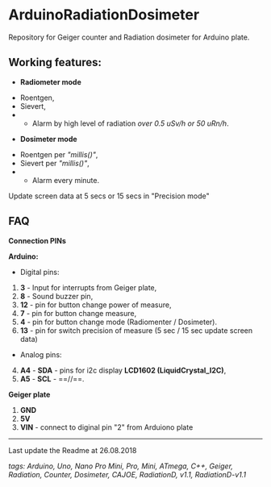 # ArduinoRadiationDosimeter
Repository for Geiger counter and Radiation dosimeter for Arduino plate.

## Working features:
* **Radiometer mode**
+ Roentgen,
+ Sievert,
+ + Alarm by high level of radiation _over 0.5 uSv/h or 50 uRn/h_.
* **Dosimeter mode**
+ Roentgen per _"millis()"_,
+ Sievert per _"millis()"_,
+ + Alarm every minute.

Update screen data at 5 secs or 15 secs in "Precision  mode"

## FAQ

**Connection PINs**

**Arduino:**
* Digital pins:
1. **3** - Input for interrupts from Geiger plate,
2. **8** - Sound buzzer pin,
3. **12** - pin for button change power of measure,
4. **7** - pin for button change measure,
5. **4** - pin for button change mode (Radiomenter / Dosimeter).
7. **13** - pin for switch precision of measure (5 sec / 15 sec update screen data)

* Analog pins:
4. **A4** - **SDA** - pins for i2c display **LCD1602 (LiquidCrystal_I2C)**,
5. **A5** - **SCL** - ==//==.

**Geiger plate**
1. **GND**
2. **5V**
3. **VIN** - connect to diginal pin "2" from Arduiono plate




---
Last update the Readme at 26.08.2018

_tags: Arduino, Uno, Nano Pro Mini, Pro, Mini, ATmega, C++, Geiger, Radiation, Counter, Dosimeter, CAJOE, RadiationD, v1.1, RadiationD-v1.1_
